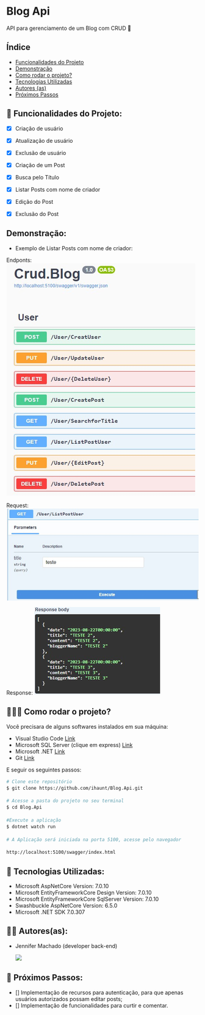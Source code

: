 # Blog Api
API para gerenciamento de um Blog com CRUD 🤳


## Índice
- <a href="#funcionalidades">Funcionalidades do Projeto</a>
- <a href="#demostração">Demonstração</a>
- <a href="#rodar">Como rodar o projeto?</a>
- <a href="#tecnologia">Tecnologias Utilizadas</a>
- <a href="#autores">Autores (as)</a>
- <a href="#passos">Próximos Passos</a>

## 📱 Funcionalidades do Projeto:
- [x] Criação de usuário
- [x] Atualização de usuário
- [x] Exclusão de usuário
- [x] Criação de um Post
- [x] Busca pelo Título
- [x] Listar Posts com nome de criador
- [x] Edição do Post
- [x] Exclusão do Post


## Demonstração:
- Exemplo de Listar Posts com nome de criador:

Endponts:
![Endpoints](images.readme/endpoints.jpg)

Request:
![Request](images.readme/request.jpg)

Response:
![Response](images.readme/response.jpg)  


## 👩🏻‍💻 Como rodar o projeto?
Você precisara de alguns softwares instalados em sua máquina: 

 - Visual Studio Code [Link](https://code.visualstudio.com/download)
 - Microsoft SQL Server (clique em express)  [Link](https://www.microsoft.com/pt-pt/sql-server/sql-server-downloads?rtc=1)
 - Microsoft .NET [Link](https://dotnet.microsoft.com/pt-br/download)
- Git [Link](https://git-scm.com/downloads)

E seguir os seguintes passos: 

```bash
# Clone este repositório
$ git clone https://github.com/ihaunt/Blog.Api.git

# Acesse a pasta do projeto no seu terminal
$ cd Blog.Api

#Execute a aplicação
$ dotnet watch run

# A Aplicação será iniciada na porta 5100, acesse pelo navegador 

http://localhost:5100/swagger/index.html

```


## 🤖 Tecnologias Utilizadas:

- Microsoft AspNetCore Version: 7.0.10
- Microsoft EntityFrameworkCore Design Version: 7.0.10
- Microsoft EntityFrameworkCore SqlServer Version: 7.0.10
- Swashbuckle AspNetCore Version: 6.5.0
- Microsoft .NET SDK 7.0.307

## ✍🏼 Autores(as):
- Jennifer Machado (developer back-end)

  <a href="https://www.linkedin.com/in/jennifer-machado-silva/" target="_blank"><img src="https://img.shields.io/badge/-LinkedIn-%230077B5?style=for-the-badge&logo=linkedin&logoColor=white" target="_blank"></a> 


## 👣 Próximos Passos:
- [] Implementação de recursos para autenticação, para que apenas usuários autorizados possam editar posts;
- [] Implementação de funcionalidades para curtir e comentar.
